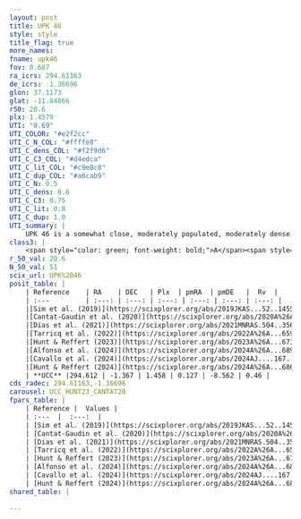 ```yaml
---
layout: post
title: UPK 46
style: style
title_flag: true
more_names: 
fname: upk46
fov: 0.687
ra_icrs: 294.61163
de_icrs: -1.36696
glon: 37.1173
glat: -11.04666
r50: 20.6
plx: 1.4579
UTI: "0.69"
UTI_COLOR: "#e2f2cc"
UTI_C_N_COL: "#ffffe8"
UTI_C_dens_COL: "#f2f9d6"
UTI_C_C3_COL: "#d4edca"
UTI_C_lit_COL: "#c9e8c8"
UTI_C_dup_COL: "#a6cab9"
UTI_C_N: 0.5
UTI_C_dens: 0.6
UTI_C_C3: 0.75
UTI_C_lit: 0.8
UTI_C_dup: 1.0
UTI_summary: |
    UPK 46 is a somewhat close, moderately populated, moderately dense object of high C3 quality. It is well-studied in the literature.
class3: |
    <span style="color: green; font-weight: bold;">A</span><span style="color: #FFC300; font-weight: bold;">B</span>
r_50_val: 20.6
N_50_val: 51
scix_url: UPK%2046
posit_table: |
    | Reference    | RA    | DEC   | Plx  | pmRA  | pmDE   |  Rv  |
    | :---         | :---: | :---: | :---: | :---: | :---: | :---: |
    |[Sim et al. (2019)](https://scixplorer.org/abs/2019JKAS...52..145S) | 294.622 | -1.358 | -- | 0.11 | -8.6 | -- |
    |[Cantat-Gaudin et al. (2020)](https://scixplorer.org/abs/2020A%26A...640A...1C) | 294.707 | -1.363 | 1.47 | 0.094 | -8.631 | -- |
    |[Dias et al. (2021)](https://scixplorer.org/abs/2021MNRAS.504..356D) | 294.709 | -1.356 | 1.473 | 0.063 | -8.726 | -- |
    |[Tarricq et al. (2022)](https://scixplorer.org/abs/2022A%26A...659A..59T) | 294.531 | -1.411 | 1.465 | 0.119 | -8.627 | -- |
    |[Hunt & Reffert (2023)](https://scixplorer.org/abs/2023A%26A...673A.114H) | 294.626 | -1.312 | 1.457 | 0.141 | -8.612 | 0.718 |
    |[Alfonso et al. (2024)](https://scixplorer.org/abs/2024A%26A...689A..18A) | 294.542 | -1.437 | 1.416 | 0.136 | -8.57 | -- |
    |[Cavallo et al. (2024)](https://scixplorer.org/abs/2024AJ....167...12C) | 294.441 | -1.72 | 1.459 | -- | -- | -- |
    |[Hunt & Reffert (2024)](https://scixplorer.org/abs/2024A%26A...686A..42H) | 294.626 | -1.312 | 1.457 | 0.141 | -8.612 | 0.718 |
    | **UCC** |294.612 | -1.367 | 1.458 | 0.127 | -8.562 | 0.46 | 
cds_radec: 294.61163,-1.36696
carousel: UCC_HUNT23_CANTAT20
fpars_table: |
    | Reference |  Values |
    | :---  |  :---:  |
    | [Sim et al. (2019)](https://scixplorer.org/abs/2019JKAS...52..145S) | `d_pc=680, log(age)=7.9` |
    | [Cantat-Gaudin et al. (2020)](https://scixplorer.org/abs/2020A%26A...640A...1C) | `AVNN=0.64, DMNN=9.2, AgeNN=8.19` |
    | [Dias et al. (2021)](https://scixplorer.org/abs/2021MNRAS.504..356D) | `Av=0.983, Dist=668, logage=8.144, [Fe/H]=0.069` |
    | [Tarricq et al. (2022)](https://scixplorer.org/abs/2022A%26A...659A..59T) | `Dist=682, logAgeNN=8.21` |
    | [Hunt & Reffert (2023)](https://scixplorer.org/abs/2023A%26A...673A.114H) | `AV50=0.804, diffAV50=0.908, MOD50=9.043, logAge50=8.017` |
    | [Alfonso et al. (2024)](https://scixplorer.org/abs/2024A%26A...689A..18A) | `AV=0.63965, MOD=9.20001, logAge=8.31764, Z=0.06893` |
    | [Cavallo et al. (2024)](https://scixplorer.org/abs/2024AJ....167...12C) | `AV50=0.77, dMod50=9.08, logAge50=8.4, [Fe/H]50=0.09` |
    | [Hunt & Reffert (2024)](https://scixplorer.org/abs/2024A%26A...686A..42H) | `MassJ=49.7626` |
shared_table: |
    
---
```

